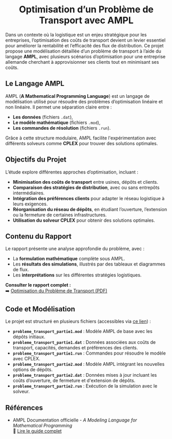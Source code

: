 <div align="center">
  <h1>Optimisation d’un Problème de Transport avec AMPL</h1>
</div>

Dans un contexte où la logistique est un enjeu stratégique pour les entreprises, l’optimisation des coûts de transport devient un levier essentiel pour améliorer la rentabilité et l’efficacité des flux de distribution. Ce projet propose une modélisation détaillée d’un problème de transport à l’aide du langage **AMPL**, avec plusieurs scénarios d’optimisation pour une entreprise allemande cherchant à approvisionner ses clients tout en minimisant ses coûts.

## Le Langage AMPL  
AMPL (**A Mathematical Programming Language**) est un langage de modélisation utilisé pour résoudre des problèmes d’optimisation linéaire et non linéaire. Il permet une séparation claire entre :
- **Les données** (fichiers `.dat`),
- **Le modèle mathématique** (fichiers `.mod`),
- **Les commandes de résolution** (fichiers `.run`).  

Grâce à cette structure modulaire, AMPL facilite l'expérimentation avec différents solveurs comme **CPLEX** pour trouver des solutions optimales.

## Objectifs du Projet  
L’étude explore différentes approches d’optimisation, incluant :
- **Minimisation des coûts de transport** entre usines, dépôts et clients.
- **Comparaison des stratégies de distribution**, avec ou sans entrepôts intermédiaires.
- **Intégration des préférences clients** pour adapter le réseau logistique à leurs exigences.
- **Réorganisation du réseau de dépôts**, en étudiant l’ouverture, l’extension ou la fermeture de certaines infrastructures.
- **Utilisation du solveur CPLEX** pour obtenir des solutions optimales.

## Contenu du Rapport  
Le rapport présente une analyse approfondie du problème, avec :
- La **formulation mathématique** complète sous AMPL.
- Les **résultats des simulations**, illustrés par des tableaux et diagrammes de flux.
- Les **interprétations** sur les différentes stratégies logistiques.

**Consulter le rapport complet :**  
➡️ [Optimisation du Problème de Transport (PDF)](./Optimisation_Probleme_Transport.pdf)

## Code et Modélisation  
Le projet est structuré en plusieurs fichiers (accessibles via [ce lien](data/)) :
- **`probleme_transport_partie1.mod`** : Modèle AMPL de base avec les dépôts initiaux.
- **`probleme_transport_partie1.dat`** : Données associées aux coûts de transport, capacités, demandes et préférences des clients. 
- **`probleme_transport_partie1.run`** : Commandes pour résoudre le modèle avec CPLEX. 
- **`probleme_transport_partie2.mod`** : Modèle AMPL intégrant les nouvelles options de dépôts. 
- **`probleme_transport_partie2.dat`** : Données mises à jour incluant les coûts d’ouverture, de fermeture et d'extension de dépôts.
- **`probleme_transport_partie2.run`** : Exécution de la simulation avec le solveur. 

## Références  
- AMPL Documentation officielle - *A Modeling Language for Mathematical Programming*  
  📖 [Lire le guide complet](https://ampl.com/wp-content/uploads/BOOK.pdf)
